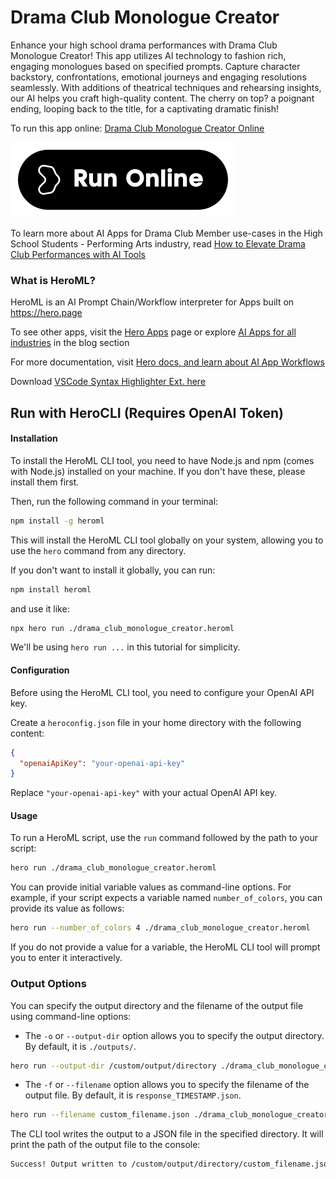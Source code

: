 # Drama Club Monologue Creator

Enhance your high school drama performances with Drama Club Monologue Creator! This app utilizes AI technology to fashion rich, engaging monologues based on specified prompts. Capture character backstory, confrontations, emotional journeys and engaging resolutions seamlessly. With additions of theatrical techniques and rehearsing insights, our AI helps you craft high-quality content. The cherry on top? a poignant ending, looping back to the title, for a captivating dramatic finish!

To run this app online: [Drama Club Monologue Creator Online](https://hero.page/app/drama-club-monologue-creator-ai-crafted-high-school-drama-monologues/ONNlt5V9fzYZfVP9lbFo)

[![Run Drama Club Monologue Creator Online](/assets/run.svg)](https://hero.page/app/drama-club-monologue-creator-ai-crafted-high-school-drama-monologues/ONNlt5V9fzYZfVP9lbFo)

To learn more about AI Apps for Drama Club Member use-cases in the High School Students - Performing Arts industry, read [How to Elevate Drama Club Performances with AI Tools](https://hero.page/blog/ai/high-school-students-performing-arts/how-to-elevate-drama-club-performances-with-ai-tools/170963)

### What is HeroML?
HeroML is an AI Prompt Chain/Workflow interpreter for Apps built on https://hero.page 

To see other apps, visit the [Hero Apps](https://hero.page/apps) page or explore [AI Apps for all industries](https://hero.page/blog) in the blog section

For more documentation, visit [Hero docs, and learn about AI App Workflows](https://hero.page/tutorials/introduction-to-heroml)

Download [VSCode Syntax Highlighter Ext. here](https://marketplace.visualstudio.com/items?itemName=hero-page.heroml)

## Run with HeroCLI (Requires OpenAI Token)

#### Installation

To install the HeroML CLI tool, you need to have Node.js and npm (comes with Node.js) installed on your machine. If you don't have these, please install them first. 

Then, run the following command in your terminal:

```bash
npm install -g heroml
```

This will install the HeroML CLI tool globally on your system, allowing you to use the `hero` command from any directory.

If you don't want to install it globally, you can run:

```bash
npm install heroml
```

and use it like:

```bash
npx hero run ./drama_club_monologue_creator.heroml
```

We'll be using `hero run ...` in this tutorial for simplicity.

#### Configuration

Before using the HeroML CLI tool, you need to configure your OpenAI API key. 

Create a `heroconfig.json` file in your home directory with the following content:

```json
{
  "openaiApiKey": "your-openai-api-key"
}
```

Replace `"your-openai-api-key"` with your actual OpenAI API key.

#### Usage

To run a HeroML script, use the `run` command followed by the path to your script:

```bash
hero run ./drama_club_monologue_creator.heroml
```

You can provide initial variable values as command-line options. For example, if your script expects a variable named `number_of_colors`, you can provide its value as follows:

```bash
hero run --number_of_colors 4 ./drama_club_monologue_creator.heroml
```

If you do not provide a value for a variable, the HeroML CLI tool will prompt you to enter it interactively.

### Output Options

You can specify the output directory and the filename of the output file using command-line options:

- The `-o` or `--output-dir` option allows you to specify the output directory. By default, it is `./outputs/`.

```bash
hero run --output-dir /custom/output/directory ./drama_club_monologue_creator.heroml
```

- The `-f` or `--filename` option allows you to specify the filename of the output file. By default, it is `response_TIMESTAMP.json`.

```bash
hero run --filename custom_filename.json ./drama_club_monologue_creator.heroml
```

The CLI tool writes the output to a JSON file in the specified directory. It will print the path of the output file to the console:

```bash
Success! Output written to /custom/output/directory/custom_filename.json
```

